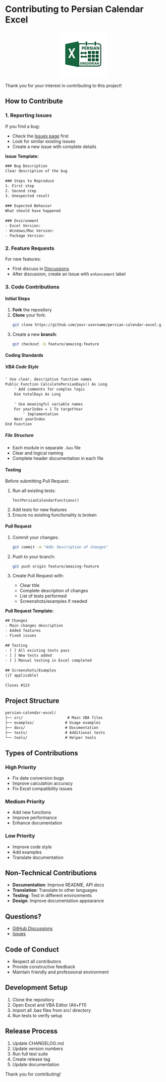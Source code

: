 # Contributing to Persian Calendar Excel

<div align="center">
  <img src="https://raw.githubusercontent.com/behify/persian-calendar-excel/main/assets/logo.png" alt="Persian Calendar Excel Logo" width="150">
</div>

Thank you for your interest in contributing to this project!

## How to Contribute

### 1. Reporting Issues

If you find a bug:
- Check the [Issues page](https://github.com/behify/persian-calendar-excel/issues) first
- Look for similar existing issues
- Create a new issue with complete details

**Issue Template:**
```
### Bug Description
Clear description of the bug

### Steps to Reproduce
1. First step
2. Second step
3. Unexpected result

### Expected Behavior
What should have happened

### Environment
- Excel Version: 
- Windows/Mac Version: 
- Package Version: 
```

### 2. Feature Requests

For new features:
- First discuss in [Discussions](https://github.com/behify/persian-calendar-excel/discussions)
- After discussion, create an Issue with `enhancement` label

### 3. Code Contributions

#### Initial Steps
1. **Fork** the repository
2. **Clone** your fork:
   ```bash
   git clone https://github.com/your-username/persian-calendar-excel.git
   ```
3. Create a new **branch**:
   ```bash
   git checkout -b feature/amazing-feature
   ```

#### Coding Standards

##### VBA Code Style
```vba
' Use clear, descriptive function names
Public Function CalculatePersianDays() As Long
    ' Add comments for complex logic
    Dim totalDays As Long
    
    ' Use meaningful variable names
    For yearIndex = 1 To targetYear
        ' Implementation
    Next yearIndex
End Function
```

##### File Structure
- Each module in separate `.bas` file
- Clear and logical naming
- Complete header documentation in each file

#### Testing

Before submitting Pull Request:
1. Run all existing tests:
   ```vba
   TestPersianCalendarFunctions()
   ```
2. Add tests for new features
3. Ensure no existing functionality is broken

#### Pull Request

1. Commit your changes:
   ```bash
   git commit -m "Add: Description of changes"
   ```

2. Push to your branch:
   ```bash
   git push origin feature/amazing-feature
   ```

3. Create Pull Request with:
   - Clear title
   - Complete description of changes
   - List of tests performed
   - Screenshots/examples if needed

**Pull Request Template:**
```
## Changes
- Main changes description
- Added features
- Fixed issues

## Testing
- [ ] All existing tests pass
- [ ] New tests added
- [ ] Manual testing in Excel completed

## Screenshots/Examples
(if applicable)

Closes #123
```

## Project Structure

```
persian-calendar-excel/
├── src/                    # Main VBA files
├── examples/              # Usage examples
├── docs/                  # Documentation
├── tests/                 # Additional tests
└── tools/                 # Helper tools
```

## Types of Contributions

### High Priority
- Fix date conversion bugs
- Improve calculation accuracy
- Fix Excel compatibility issues

### Medium Priority
- Add new functions
- Improve performance
- Enhance documentation

### Low Priority
- Improve code style
- Add examples
- Translate documentation

## Non-Technical Contributions

- **Documentation**: Improve README, API docs
- **Translation**: Translate to other languages
- **Testing**: Test in different environments
- **Design**: Improve documentation appearance

## Questions?

- [GitHub Discussions](https://github.com/behify/persian-calendar-excel/discussions)
- [Issues](https://github.com/behify/persian-calendar-excel/issues)

## Code of Conduct

- Respect all contributors
- Provide constructive feedback
- Maintain friendly and professional environment

## Development Setup

1. Clone the repository
2. Open Excel and VBA Editor (Alt+F11)
3. Import all .bas files from src/ directory
4. Run tests to verify setup

## Release Process

1. Update CHANGELOG.md
2. Update version numbers
3. Run full test suite
4. Create release tag
5. Update documentation

Thank you for contributing!
